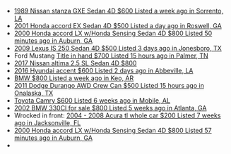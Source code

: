 - [1989 Nissan stanza GXE Sedan 4D $600 Listed a week ago in Sorrento, LA](https://www.facebook.com/marketplace/item/2590158894661932)
- [2001 Honda accord EX Sedan 4D $500 Listed a day ago in Roswell, GA](https://www.facebook.com/marketplace/item/720842197530752)
- [2000 Honda accord LX w/Honda Sensing Sedan 4D $800 Listed 50 minutes ago in Auburn, GA](https://www.facebook.com/marketplace/item/761684479715553)
- [2009 Lexus IS 250 Sedan 4D $500 Listed 3 days ago in Jonesboro, TX](https://www.facebook.com/marketplace/item/1138408891456625)
- Ford Mustang [Title in hand $700 Listed 15 hours ago in Palmer, TN](https://www.facebook.com/marketplace/item/726620996848680)
- [2017 Nissan altima 2.5 SL Sedan 4D $800](https://www.facebook.com/marketplace/item/1371459310630056)
- [2016 Hyundai accent $600 Listed 2 days ago in Abbeville, LA](https://www.facebook.com/marketplace/item/1020250716630375)
- [BMW $800 Listed a week ago in Keo, AR](https://www.facebook.com/marketplace/item/1101128305260543)
- [2011 Dodge Durango AWD Crew Can $500 Listed 15 hours ago in Onalaska, TX](https://www.facebook.com/marketplace/item/24027289603564066)
- [Toyota Camry $600 Listed 6 weeks ago in Mobile, AL](https://www.facebook.com/marketplace/item/1712788412931093)
- [2002 BMW 330CI for sale $800 Listed 5 weeks ago in Atlanta, GA](https://www.facebook.com/marketplace/item/706505949011977)
- Wrocked in front: [2004 - 2008 Acura tl whole car $200 Listed 7 weeks ago in Jacksonville, FL](https://www.facebook.com/marketplace/item/752035497150216)
- [2000 Honda accord LX w/Honda Sensing Sedan 4D $800 Listed 57 minutes ago in Auburn, GA](https://www.facebook.com/marketplace/item/761684479715553)
- 

